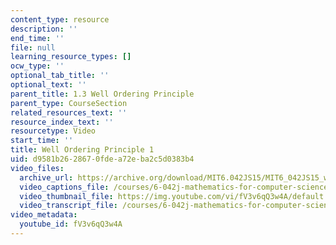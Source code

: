 ```yaml
---
content_type: resource
description: ''
end_time: ''
file: null
learning_resource_types: []
ocw_type: ''
optional_tab_title: ''
optional_text: ''
parent_title: 1.3 Well Ordering Principle
parent_type: CourseSection
related_resources_text: ''
resource_index_text: ''
resourcetype: Video
start_time: ''
title: Well Ordering Principle 1
uid: d9581b26-2867-0fde-a72e-ba2c5d0383b4
video_files:
  archive_url: https://archive.org/download/MIT6.042JS15/MIT6_042JS15_wellordering1_ipod.mp4
  video_captions_file: /courses/6-042j-mathematics-for-computer-science-spring-2015/abd1af9a65eb5e39bc05daeadf7655c0_fV3v6qQ3w4A.vtt
  video_thumbnail_file: https://img.youtube.com/vi/fV3v6qQ3w4A/default.jpg
  video_transcript_file: /courses/6-042j-mathematics-for-computer-science-spring-2015/66e78623a8fc1ef09c1775641b833c82_fV3v6qQ3w4A.pdf
video_metadata:
  youtube_id: fV3v6qQ3w4A
---
```

